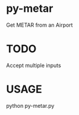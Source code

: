 # py-metar
Get METAR from an Airport
# TODO
Accept multiple inputs<br>
# USAGE
python py-metar.py <airport icao code>